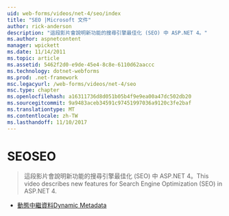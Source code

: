 ```yaml
---
uid: web-forms/videos/net-4/seo/index
title: "SEO |Microsoft 文件"
author: rick-anderson
description: "這段影片會說明新功能的搜尋引擎最佳化 (SEO) 中 ASP.NET 4。"
ms.author: aspnetcontent
manager: wpickett
ms.date: 11/14/2011
ms.topic: article
ms.assetid: 5462f2d0-e9de-45e4-8c8e-6110d62aaccc
ms.technology: dotnet-webforms
ms.prod: .net-framework
msc.legacyurl: /web-forms/videos/net-4/seo
msc.type: chapter
ms.openlocfilehash: a16311736d8d051b05b4f9e9ea00a47dc502db20
ms.sourcegitcommit: 9a9483aceb34591c97451997036a9120c3fe2baf
ms.translationtype: MT
ms.contentlocale: zh-TW
ms.lasthandoff: 11/10/2017
---
```

<a name="seo"></a><span data-ttu-id="59b40-103">SEO</span><span class="sxs-lookup"><span data-stu-id="59b40-103">SEO</span></span>
====================
> <span data-ttu-id="59b40-104">這段影片會說明新功能的搜尋引擎最佳化 (SEO) 中 ASP.NET 4。</span><span class="sxs-lookup"><span data-stu-id="59b40-104">This video describes new features for Search Engine Optimization (SEO) in ASP.NET 4.</span></span>


- [<span data-ttu-id="59b40-105">動態中繼資料</span><span class="sxs-lookup"><span data-stu-id="59b40-105">Dynamic Metadata</span></span>](aspnet-4-quick-hit-dynamic-metadata.md)
